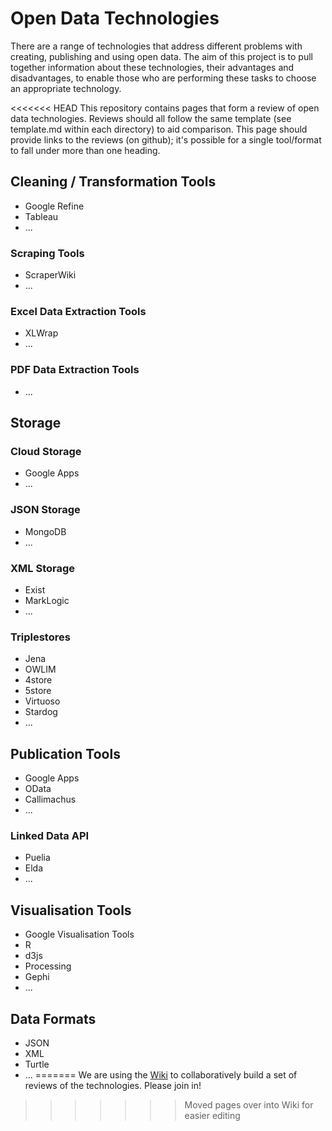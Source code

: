 # Open Data Technologies #

There are a range of technologies that address different problems with creating, publishing and using open data. The aim of this project is to pull together information about these technologies, their advantages and disadvantages, to enable those who are performing these tasks to choose an appropriate technology.

<<<<<<< HEAD
This repository contains pages that form a review of open data technologies. Reviews should all follow the same template (see template.md within each directory) to aid comparison. This page should provide links to the reviews (on github); it's possible for a single tool/format to fall under more than one heading.

## Cleaning / Transformation Tools

  * Google Refine
  * Tableau
  * ...

### Scraping Tools

  * ScraperWiki
  * ...

### Excel Data Extraction Tools

  * XLWrap
  * ...

### PDF Data Extraction Tools

  * ...

## Storage

### Cloud Storage

  * Google Apps
  * ...

### JSON Storage

  * MongoDB
  * ...

### XML Storage

  * Exist
  * MarkLogic
  * ...

### Triplestores

  * Jena
  * OWLIM
  * 4store
  * 5store
  * Virtuoso
  * Stardog
  * ...

## Publication Tools

  * Google Apps
  * OData
  * Callimachus
  * ...

### Linked Data API

  * Puelia
  * Elda
  * ...

## Visualisation Tools

  * Google Visualisation Tools
  * R
  * d3js
  * Processing
  * Gephi
  * ...

## Data Formats

  * JSON
  * XML
  * Turtle
  * ...
=======
We are using the [Wiki](/theodi/open-data-tech-review/wiki/Home) to collaboratively build a set of reviews of the technologies. Please join in!
>>>>>>> Moved pages over into Wiki for easier editing

